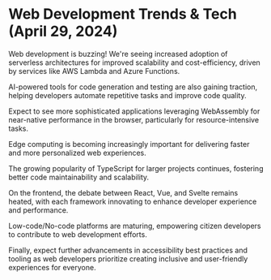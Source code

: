 # Web Development Trends & Tech (April 29, 2024)

Web development is buzzing! We're seeing increased adoption of serverless architectures for improved scalability and cost-efficiency, driven by services like AWS Lambda and Azure Functions.

AI-powered tools for code generation and testing are also gaining traction, helping developers automate repetitive tasks and improve code quality.

Expect to see more sophisticated applications leveraging WebAssembly for near-native performance in the browser, particularly for resource-intensive tasks.

Edge computing is becoming increasingly important for delivering faster and more personalized web experiences.

The growing popularity of TypeScript for larger projects continues, fostering better code maintainability and scalability.

On the frontend, the debate between React, Vue, and Svelte remains heated, with each framework innovating to enhance developer experience and performance.

Low-code/No-code platforms are maturing, empowering citizen developers to contribute to web development efforts.

Finally, expect further advancements in accessibility best practices and tooling as web developers prioritize creating inclusive and user-friendly experiences for everyone.

